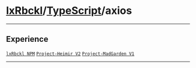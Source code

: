 # [lxRbckl](https://github.com/lxRbckl/lxRbckl/tree/main)/[TypeScript](https://github.com/lxRbckl/lxRbckl/tree/main/TypeScript)/axios

---

## Experience
[`lxRbckl NPM`](https://github.com/lxRbckl/lxRbckl/blob/NPM/README.md) [`Project-Heimir V2`](https://github.com/lxRbckl/Project-Heimir/blob/V2/README.md) [`Project-MadGarden V1`](https://github.com/lxRbckl/Project-MadGarden/blob/V1/README.md)

---
